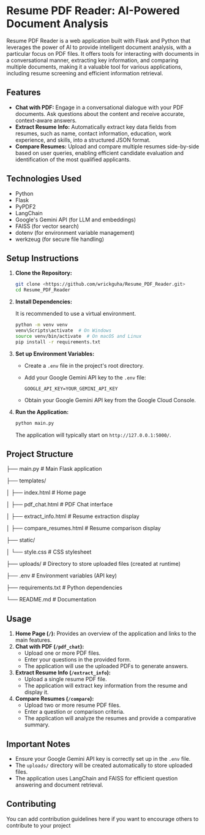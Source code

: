 # Resume PDF Reader: AI-Powered Document Analysis

Resume PDF Reader is a web application built with Flask and Python that leverages the power of AI to provide intelligent document analysis, with a particular focus on PDF files. It offers tools for interacting with documents in a conversational manner, extracting key information, and comparing multiple documents, making it a valuable tool for various applications, including resume screening and efficient information retrieval.

## Features

* **Chat with PDF:** Engage in a conversational dialogue with your PDF documents. Ask questions about the content and receive accurate, context-aware answers.
* **Extract Resume Info:** Automatically extract key data fields from resumes, such as name, contact information, education, work experience, and skills, into a structured JSON format.
* **Compare Resumes:** Upload and compare multiple resumes side-by-side based on user queries, enabling efficient candidate evaluation and identification of the most qualified applicants.

## Technologies Used

* Python
* Flask
* PyPDF2
* LangChain
* Google's Gemini API (for LLM and embeddings)
* FAISS (for vector search)
* dotenv (for environment variable management)
* werkzeug (for secure file handling)

## Setup Instructions

1.  **Clone the Repository:**

    ```bash
    git clone <https://github.com/wrickguha/Resume_PDF_Reader.git>
    cd Resume_PDF_Reader
    ```

2.  **Install Dependencies:**

    It is recommended to use a virtual environment.

    ```bash
    python -m venv venv
    venv\Scripts\activate  # On Windows
    source venv/bin/activate  # On macOS and Linux
    pip install -r requirements.txt
    ```

3.  **Set up Environment Variables:**

    * Create a `.env` file in the project's root directory.
    * Add your Google Gemini API key to the `.env` file:

        ```
        GOOGLE_API_KEY=YOUR_GEMINI_API_KEY
        ```

    * Obtain your Google Gemini API key from the Google Cloud Console.

4.  **Run the Application:**

    ```bash
    python main.py
    ```

    The application will typically start on `http://127.0.0.1:5000/`.

## Project Structure

├── main.py           # Main Flask application

├── templates/

│   ├── index.html      # Home page

│   ├── pdf_chat.html   # PDF Chat interface

│   ├── extract_info.html # Resume extraction display

│   ├── compare_resumes.html # Resume comparison display

├── static/

│   └── style.css     # CSS stylesheet

├── uploads/          # Directory to store uploaded files (created at runtime)

├── .env              # Environment variables (API key)

├── requirements.txt  # Python dependencies

└── README.md         # Documentation


## Usage

1.  **Home Page (`/`):** Provides an overview of the application and links to the main features.
2.  **Chat with PDF (`/pdf_chat`):**
    * Upload one or more PDF files.
    * Enter your questions in the provided form.
    * The application will use the uploaded PDFs to generate answers.
3.  **Extract Resume Info (`/extract_info`):**
    * Upload a single resume PDF file.
    * The application will extract key information from the resume and display it.
4.  **Compare Resumes (`/compare`):**
    * Upload two or more resume PDF files.
    * Enter a question or comparison criteria.
    * The application will analyze the resumes and provide a comparative summary.

## Important Notes

* Ensure your Google Gemini API key is correctly set up in the `.env` file.
* The `uploads/` directory will be created automatically to store uploaded files.
* The application uses LangChain and FAISS for efficient question answering and document retrieval.

## Contributing

You can add contribution guidelines here if you want to encourage others to contribute to your project

